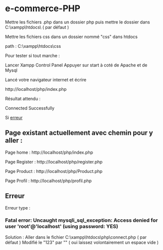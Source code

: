# e-commerce-PHP


Mettre les fichiers .php dans un dossier php 
puis mettre le dossier dans
C:\xampp\htdocs\ ( par défaut )


Mettre les fichiers css dans un dossier nommé "css" dans htdocs 

path : C:\xampp\htdocs\css



Pour tester si tout marche :

Lancer Xampp Control Panel 
Appuyer sur start à coté de Apache et de Mysql

Lancé votre navigateur internet et écrire

http://localhost/php/index.php

Résultat attendu : 

Connected Successfully 

Si 
[erreur](#Erreur)


## Page existant actuellement avec chemin pour y aller : 

Page home  : http://localhost/php/index.php

Page Register : http://localhost/php/register.php

Page Product : http://localhost/php/Product.php

Page Profil : http://localhost/php/profil.php





















## Erreur 

Erreur type : 

### Fatal error: Uncaught mysqli_sql_exception: Access denied for user 'root'@'localhost' (using password: YES) 
Solution : Aller dans le fichier C:\xampp\htdocs\php\connect.php ( par défaut ) 
Modifié le "123" par "" 
( oui laissez volontairement un espace vide )
